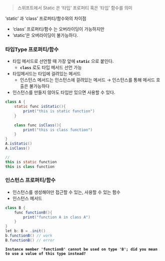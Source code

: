 > 스위프트에서 Static 은 ‘타입’ 프로퍼티 혹은 ‘타입’ 함수를 의미
> 

‘static’ 과 ‘class’ 프로퍼티/함수와의 차이점

- ‘class’ 프로퍼티/함수 는 오버라이딩이 가능하지만
- ‘static’은 오버라이딩이 불가능하다.

### 타입Type 프로퍼티/함수

- 타입 메서드로 선언할 때 가장 앞에 **`static`** 으로 붙인다.
    - **`class`** 로도 타입 메서드 선언 가능
- 타입메서드는 타입에 걸려있는 메서드
    - 인스턴스 메서드는 인스턴스에 걸려있는 메서드 → 인스턴스를 통해 메서드 호출은 불가능하다
- 인스턴스를 만들지 않아도 타입만 있으면 사용할 수 있다.

```java
class A {
    static func isStatic(){
        print("this is static function")
    }
    
    class func isClass(){
        print("this is class function")
    }
}
A.isStatic()
A.isClass()

//
this is static function
this is class function
```

### 인스턴스 프로퍼티/함수

- 인스턴스를 생성해야만 접근할 수 있는, 사용할 수 있는 함수
- 인스턴스 메서드

```java
class B {
    func functionB(){
        print("function A in class A")
    }
}
let b: B = .init()
b.functionB() // work
B.functionB() // error
```

**`Instance member 'functionB' cannot be used on type 'B'; did you mean to use a value of this type instead?`**
